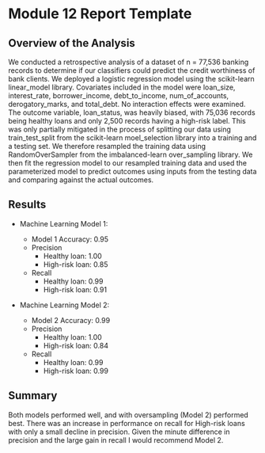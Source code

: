 # Module 12 Report Template

## Overview of the Analysis

We conducted a retrospective analysis of a dataset of n = 77,536 banking records to determine if our classifiers could predict the credit worthiness of bank clients. We deployed a logistic regression model using the scikit-learn linear_model library. Covariates included in the model were loan_size, interest_rate, borrower_income, debt_to_income, num_of_accounts, derogatory_marks, and total_debt. No interaction effects were examined. The outcome variable, loan_status, was heavily biased, with 75,036 records being healthy loans and only 2,500 records having a high-risk label. This was only partially mitigated in the process of splitting our data using train_test_split from the scikit-learn moel_selection library into a training and a testing set. We therefore resampled the training data using RandomOverSampler from the imbalanced-learn over_sampling library. We then fit the regression model to our resampled training data and used the parameterized model to predict outcomes using inputs from the testing data and comparing against the actual outcomes. 


## Results


* Machine Learning Model 1:
  * Model 1 Accuracy: 0.95
  * Precision
    * Healthy loan: 1.00
    * High-risk loan: 0.85
  * Recall
    * Healthy loan: 0.99
    * High-risk loan: 0.91



* Machine Learning Model 2:
  * Model 2 Accuracy: 0.99
  * Precision
    * Healthy loan: 1.00
    * High-risk loan: 0.84
  * Recall
    * Healthy loan: 0.99
    * High-risk loan: 0.99

## Summary

Both models performed well, and with oversampling (Model 2) performed best. There was an increase in performance on recall for High-risk loans with only a small decline in precision. Given the minute difference in precision and the large gain in recall I would recommend Model 2. 
